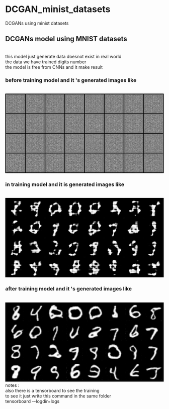 # DCGAN_minist_datasets
DCGANs using minist datasets
<h2>DCGANs model using MNIST datasets </h2><br>
this model just generate data doesnot exist in real world <br>
the data we have trained digits number<br>
the model is free from CNNs and it make result <br>
<h3>before training model and it 's  generated images like</h3> <br>
<img src='first.png'>
<h3>in training model and it is generated images like </h3><br>
<img src='between.png'><br>
<h3>after training model and it 's  generated images like</h3> <br>
<img src='last.png'><br>
notes : <br>
also there is a tensorboard to see the training <br>
to see it just write this command in the same folder<br>
tensorboard --logdir=logs
